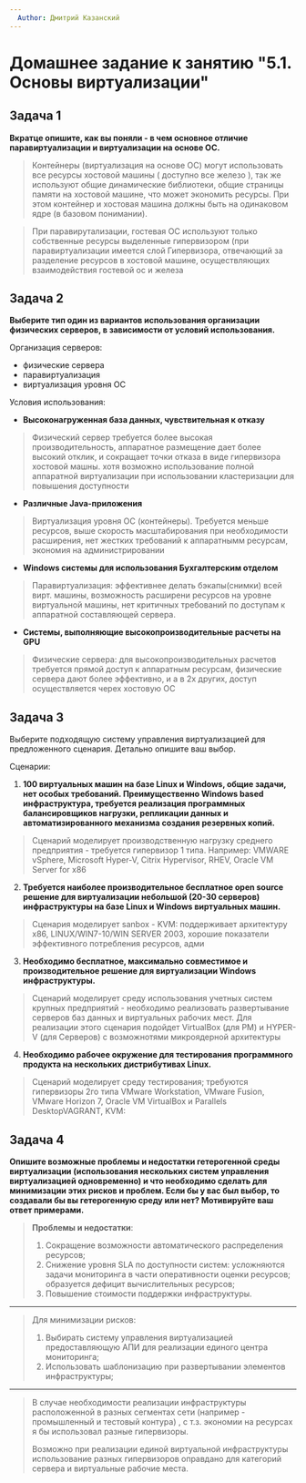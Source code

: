 ```yaml
---
  Author: Дмитрий Казанский
---
```


# Домашнее задание к занятию "5.1. Основы виртуализации"

## Задача 1

**Вкратце опишите, как вы поняли - в чем основное отличие паравиртуализации и виртуализации на основе ОС.**

> Контейнеры (виртуализация на основе ОС) могут использовать все ресурсы хостовой машины ( доступно все железо ), так же используют общие динамические библиотеки, общие страницы  памяти на хостовой машине, что может экономить ресурсы. При этом контейнер и хостовая машина должны быть на одинаковом ядре (в базовом понимании).

> При паравирутализации, гостевая ОС используют только собственные ресурсы выделенные гипервизором (при паравиртуализации имеется слой Гипервизора, отвечающий за разделение ресурсов в хостовой машине, осуществляющих взаимодействия гостевой ос и железа
>

## Задача 2

**Выберите тип один из вариантов использования организации физических серверов, в зависимости от условий использования.**

Организация серверов:
- физические сервера
- паравиртуализация
- виртуализация уровня ОС

Условия использования:

- **Высоконагруженная база данных, чувствительная к отказу**
> Физический сервер требуется более высокая производительность, аппаратное размещение дает более высокий отклик, и сокращает точки отказа в виде гипервизора хостовой машны. хотя возможно использование полной  аппаратной виртуализации при использовании кластеризации для повышения доступности
>
- **Различные Java-приложения**
> Виртуализация уровня ОС (контейнеры). Требуется меньше ресурсов, выше скорость масштабирования при необходимости расширения, нет жестких требований к аппаратнымм ресурсам, экономия на администрировании
>
- **Windows системы для использования Бухгалтерским отделом**
> Паравиртуализация: эффективнее делать бэкапы(снимки) всей вирт. машины, возможность расширени ресурсов на уровне виртуальной машины, нет критичных требований по доступам к аппаратной составляющей сервера.

- **Системы, выполняющие высокопроизводительные расчеты на GPU**
> Физические сервера: для высокопроизводительных расчетов требуется прямой доступ к аппаратным ресурсам, физические сервера дают более эффективно, и а в 2х других, доступ осуществляется черех хостовую ОС 
>

## Задача 3

Выберите подходящую систему управления виртуализацией для предложенного сценария. Детально опишите ваш выбор.

Сценарии:

1. **100 виртуальных машин на базе Linux и Windows, общие задачи, нет особых требований. Преимущественно Windows based инфраструктура, требуется реализация программных балансировщиков нагрузки, репликации данных и автоматизированного механизма создания резервных копий.**
> Сценарий моделирует производственную нагрузку среднего предприятия - требуется гипервизор 1 типа. Например: VMWARE vSphere, Microsoft Hyper-V, Citrix Hypervisor, RHEV,  Oracle VM Server for x86
>
2. **Требуется наиболее производительное бесплатное open source решение для виртуализации небольшой (20-30 серверов) инфраструктуры на базе Linux и Windows виртуальных машин.**
> Сценария моделирует sanbox - KVM: поддерживает архитектуру x86, LINUX/WIN7-10/WIN SERVER 2003, хорошие показатели эффективного потребления ресурсов, адми
>
3. **Необходимо бесплатное, максимально совместимое и производительное решение для виртуализации Windows инфраструктуры.**
>  Сценарий моделирует среду использования учетных систем крупных предприятий - необходимо реализовать развертывание серверов баз данных и виртуальных рабочих мест. Для реализации этого сценария подойдет VirtualBox (для РМ) и HYPER-V (для Серверов) с возможнотями микроядерной архитектуры
>
4. **Необходимо рабочее окружение для тестирования программного продукта на нескольких дистрибутивах Linux.**
> Сценарий моделирует среду тестирования; требуются гипервизоры 2го типа VMware Workstation, VMware Fusion, VMware Horizon 7, Oracle VM VirtualBox и Parallels DesktopVAGRANT, KVM:
>

## Задача 4

**Опишите возможные проблемы и недостатки гетерогенной среды виртуализации (использования нескольких систем управления виртуализацией одновременно) и что необходимо сделать для минимизации этих рисков и проблем. Если бы у вас был выбор, то создавали бы вы гетерогенную среду или нет? Мотивируйте ваш ответ примерами.**

>
>  **Проблемы и недостатки**: 
>  1. Сокращение возможности автоматического распределения ресурсов;
>  2. Снижение уровня SLA по доступности систем: усложняются задачи мониторинга в части оперативности оценки ресурсов; образуется дефицит вычислительных ресурсов;
>  3. Повышение стоимости поддержки инфраструктуры.
---

>  Для минимизации рисков: 
>  1. Выбирать систему управления виртуализацией предоставляющую АПИ для реализации единого центра мониторинга;
>  2. Использовать шаблонизацию при развертывании элементов инфраструктуры;
---

>  В случае необходимости реализации инфраструктуры расположенной в разных сегментах сети (например - промышленный и тестовый контура) , с т.з. экономии на ресурсах я бы использовал разные гипервизоры. 
>  
>  Возможно при реализации единой виртуальной инфраструктуры использование разных гипервизоров оправдано для категорий сервера и виртуальные рабочие места.







